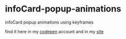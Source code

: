 # infoCard-popup-animations
infoCard popup animations using keyframes

find it here in my [codepen](https://codepen.io/bhargavkadali39/pen/BawzqME) account and in my [site](https://info-card-popup-animations.vercel.app/)
